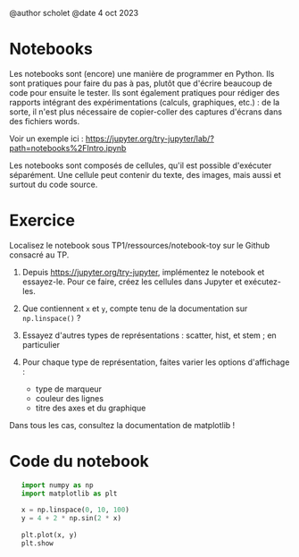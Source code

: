 @author scholet @date 4 oct 2023

# Notebooks

Les notebooks sont (encore) une manière de programmer en Python. Ils sont pratiques pour faire du pas à pas, plutôt que d'écrire beaucoup de code pour ensuite le tester. Ils sont également pratiques pour rédiger des rapports intégrant des expérimentations (calculs, graphiques, etc.) : de la sorte, il n'est plus nécessaire de copier-coller des captures d'écrans dans des fichiers words.

Voir un exemple ici : https://jupyter.org/try-jupyter/lab/?path=notebooks%2FIntro.ipynb

Les notebooks sont composés de cellules, qu'il est possible d'exécuter séparément. Une cellule peut contenir du texte, des images, mais aussi et surtout du code source.

# Exercice

Localisez le notebook sous TP1/ressources/notebook-toy sur le Github consacré au TP.

1. Depuis https://jupyter.org/try-jupyter, implémentez le notebook et essayez-le. Pour ce faire, créez les cellules dans Jupyter et exécutez-les.

2. Que contiennent `x` et `y`, compte tenu de la documentation sur `np.linspace()` ?

3. Essayez d'autres types de représentations : scatter, hist, et stem ; en particulier

4. Pour chaque type de représentation, faites varier les options d'affichage :
   * type de marqueur
   * couleur des lignes
   * titre des axes et du graphique

Dans tous les cas, consultez la documentation de matplotlib !

# Code du notebook

```python
   import numpy as np
   import matplotlib as plt
   
   x = np.linspace(0, 10, 100)
   y = 4 + 2 * np.sin(2 * x)
   
   plt.plot(x, y)
   plt.show
```

